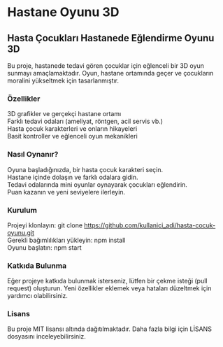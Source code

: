 # Hastane Oyunu 3D
## Hasta Çocukları Hastanede Eğlendirme Oyunu 3D
Bu proje, hastanede tedavi gören çocuklar için eğlenceli bir 3D oyun sunmayı amaçlamaktadır. Oyun, hastane ortamında geçer ve çocukların moralini yükseltmek için tasarlanmıştır.

### Özellikler
3D grafikler ve gerçekçi hastane ortamı </br>
Farklı tedavi odaları (ameliyat, röntgen, acil servis vb.) </br>
Hasta çocuk karakterleri ve onların hikayeleri </br>
Basit kontroller ve eğlenceli oyun mekanikleri </br>
### Nasıl Oynanır?
Oyuna başladığınızda, bir hasta çocuk karakteri seçin. </br>
Hastane içinde dolaşın ve farklı odalara gidin. </br>
Tedavi odalarında mini oyunlar oynayarak çocukları eğlendirin. </br>
Puan kazanın ve yeni seviyelere ilerleyin. </br>
### Kurulum
Projeyi klonlayın: git clone https://github.com/kullanici_adi/hasta-cocuk-oyunu.git </br>
Gerekli bağımlılıkları yükleyin: npm install </br>
Oyunu başlatın: npm start </br>
### Katkıda Bulunma
Eğer projeye katkıda bulunmak isterseniz, lütfen bir çekme isteği (pull request) oluşturun. Yeni özellikler eklemek veya hataları düzeltmek için yardımcı olabilirsiniz. </br>

### Lisans
Bu proje MIT lisansı altında dağıtılmaktadır. Daha fazla bilgi için LİSANS dosyasını inceleyebilirsiniz. </br>
